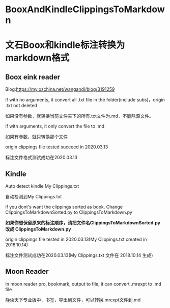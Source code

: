 # BooxAndKindleClippingsToMarkdown

# 文石Boox和kindle标注转换为markdown格式

## Boox eink reader

Blog:https://my.oschina.net/wangandi/blog/3191259

if with no arguments, it convert all .txt file in the folder(include subs)，origin .txt not deleted

如果没有参数，就转换当前文件夹下的所有.txt文件为.md，不删除源文件。

if with arguments, it only convert the file to .md

如果有参数，就只转换那个文件

origin clippings file tested succeed in 2020.03.13

标注文件格式测试成功在2020.03.13

## Kindle

Auto detect kindle My Clippings.txt

自动检测到My Clippings.txt

if you dont's want the clippings sorted as book. Change ClippingsToMarkdownSorted.py to ClippingsToMarkdown.py

**如果你想保留原来的标注顺序，请把文件名ClippingsToMarkdownSorted.py 改成 ClippingsToMarkdown.py**

origin clippings file tested in 2020.03.13(My Clippings.txt created in 2018.10.14)

标注文件测试成功在2020.03.13(My Clippings.txt 文件在 2018.10.14 生成)

## Moon Reader

In moon reader pro, bookmark, output to file, it can convert .mrexpt to .md file

静读天下专业版中，书签，导出到文件，可以转换.mrexpt文件到.md
